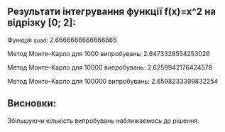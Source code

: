 ## Результати інтегрування функції f(x)=x^2 на відрізку [0; 2]:
Функція `quad`: 2.6666666666666665

Метод Монте–Карло для 1000 випробувань:    2.6473328554253026

Метод Монте–Карло для 10000 випробувань:   2.6259942176424578

Метод Монте–Карло для 100000 випробувань:  2.6598233399832254

## Висновки:
Збільшуючи кількість випробувань наближаємось до рішення.